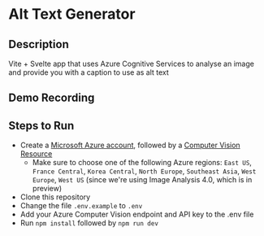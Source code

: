 # Alt Text Generator

## Description

Vite + Svelte app that uses Azure Cognitive Services to analyse an image and provide you with a caption to use as alt text

## Demo Recording



## Steps to Run

- Create a [Microsoft Azure account](https://azure.microsoft.com/free/cognitive-services/), followed by a [Computer Vision Resource](https://portal.azure.com/#create/Microsoft.CognitiveServicesComputerVision)
    - Make sure to choose one of the following Azure regions: `East US`, `France Central`, `Korea Central`, `North Europe`, `Southeast Asia`, `West Europe`, `West US` (since we're using Image Analysis 4.0, which is in preview)
- Clone this repository
- Change the file `.env.example` to `.env`
- Add your Azure Computer Vision endpoint and API key to the .env file
- Run `npm install` followed by `npm run dev`
